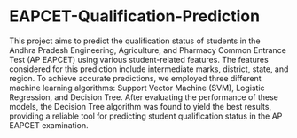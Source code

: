 # EAPCET-Qualification-Prediction

This project aims to predict the qualification status of students in the Andhra Pradesh Engineering, Agriculture, and Pharmacy Common Entrance Test (AP EAPCET) using various student-related features. The features considered for this prediction include intermediate marks, district, state, and region. To achieve accurate predictions, we employed three different machine learning algorithms: Support Vector Machine (SVM), Logistic Regression, and Decision Tree. After evaluating the performance of these models, the Decision Tree algorithm was found to yield the best results, providing a reliable tool for predicting student qualification status in the AP EAPCET examination.
